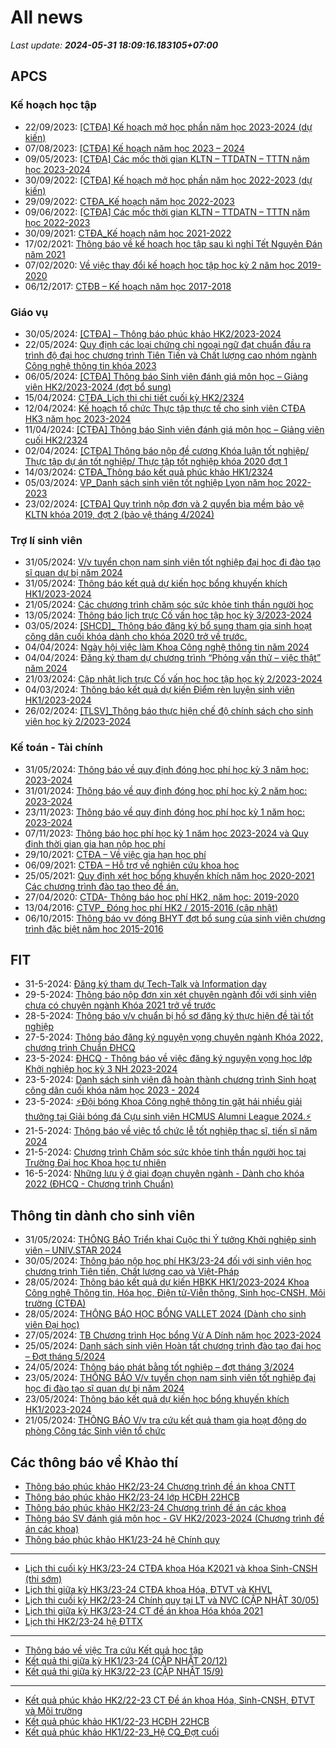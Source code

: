 # All news
_Last update: **2024-05-31 18:09:16.183105+07:00**_
## APCS
### Kế hoạch học tập
 - 22/09/2023: [[CTĐA] Kế hoạch mở học phần năm học 2023-2024 (dự kiến)](https://www.ctda.hcmus.edu.vn/vi/2023/09/ctda-ke-hoach-mo-hoc-phan-nam-hoc-2023-2024-du-kien/)
 - 07/08/2023: [[CTĐA] Kế hoạch năm học 2023 – 2024](https://www.ctda.hcmus.edu.vn/vi/2023/08/ctda-ke-hoach-nam-hoc-2023-2024/)
 - 09/05/2023: [[CTĐA] Các mốc thời gian KLTN – TTDATN – TTTN năm học 2023-2024](https://www.ctda.hcmus.edu.vn/vi/2023/05/ctda-cac-moc-thoi-gian-kltn-ttdatn-tttn-nam-hoc-2023-2024/)
 - 30/09/2022: [[CTĐA] Kế hoạch mở học phần năm học 2022-2023 (dự kiến)](https://www.ctda.hcmus.edu.vn/vi/2022/09/ctda-ke-hoach-mo-hoc-phan-nam-hoc-2022-2023-du-kien/)
 - 29/09/2022: [CTĐA_Kế hoạch năm học 2022-2023](https://www.ctda.hcmus.edu.vn/vi/2022/09/ctda_ke-hoach-nam-hoc-2022-2023/)
 - 09/06/2022: [[CTĐA] Các mốc thời gian KLTN – TTDATN – TTTN năm học 2022-2023](https://www.ctda.hcmus.edu.vn/vi/2022/06/ctda-cac-moc-thoi-gian-kltn-ttdatn-tttn-nam-hoc-2022-2023/)
 - 30/09/2021: [CTĐA_Kế hoạch năm học 2021-2022](https://www.ctda.hcmus.edu.vn/vi/2021/09/ctda_ke-hoach-nam-hoc-2021-2022-2/)
 - 17/02/2021: [Thông báo về kế hoạch học tập sau kì nghỉ Tết Nguyên Đán năm 2021](https://www.ctda.hcmus.edu.vn/vi/2021/02/thong-bao-ve-ke-hoach-hoc-tap-sau-ki-nghi-tet-nguyen-dan-nam-2021/)
 - 07/02/2020: [Về việc thay đổi kế hoạch học tập học kỳ 2 năm học 2019-2020](https://www.ctda.hcmus.edu.vn/vi/2020/02/ve-viec-thay-doi-ke-hoach-hoc-tap-hoc-ky-2-nam-hoc-2019-2020/)
 - 06/12/2017: [CTĐB – Kế hoạch năm học 2017-2018](https://www.ctda.hcmus.edu.vn/vi/2017/12/ctdb-ke-hoach-nam-hoc-2017-2018/)

### Giáo vụ
 - 30/05/2024: [[CTĐA] – Thông báo phúc khảo HK2/2023-2024](https://www.ctda.hcmus.edu.vn/vi/2024/05/ctda-thong-bao-phuc-khao-hk2-2023-2024/)
 - 22/05/2024: [Quy định các loại chứng chỉ ngoại ngữ đạt chuẩn đầu ra trình độ đại học chương trình Tiên Tiến và Chất lượng cao nhóm ngành Công nghệ thông tin khóa 2023](https://www.ctda.hcmus.edu.vn/vi/2024/05/quy-dinh-cac-loai-chung-chi-ngoai-ngu-dat-chuan-dau-ra-trinh-do-dai-hoc-chuong-trinh-tien-tien-va-chat-luong-cao-nhom-nganh-cong-nghe-thong-tin-khoa-2023/)
 - 06/05/2024: [[CTĐA] Thông báo Sinh viên đánh giá môn học – Giảng viên HK2/2023-2024 (đợt bổ sung)](https://www.ctda.hcmus.edu.vn/vi/2024/05/ctda-thong-bao-sv-danh-gia-mon-hoc-giang-vien-hk2-2023-2024-dot-bo-sung/)
 - 15/04/2024: [CTĐA_Lịch thi chi tiết cuối kỳ HK2/2324](https://www.ctda.hcmus.edu.vn/vi/2024/04/ctda_lich-thi-chi-tiet-cuoi-ky-hk2-2324/)
 - 12/04/2024: [Kế hoạch tổ chức Thực tập thực tế cho sinh viên CTĐA HK3 năm học 2023-2024](https://www.ctda.hcmus.edu.vn/vi/2024/04/ke-hoach-to-chuc-thuc-tap-thuc-te-cho-sinh-vien-ctda-hk3-nam-hoc-2023-2024/)
 - 11/04/2024: [[CTĐA] Thông báo Sinh viên đánh giá môn học – Giảng viên cuối HK2/2324](https://www.ctda.hcmus.edu.vn/vi/2024/04/ctda-thong-bao-sinh-vien-danh-gia-mon-hoc-giang-vien-cuoi-hk2-2324/)
 - 02/04/2024: [[CTĐA] Thông báo nộp đề cương Khóa luận tốt nghiệp/ Thực tập dự án tốt nghiệp/ Thực tập tốt nghiệp khóa 2020 đợt 1](https://www.ctda.hcmus.edu.vn/vi/2024/04/ctda-thong-bao-nop-de-cuong-khoa-luan-tot-nghiep-thuc-tap-du-an-tot-nghiep-thuc-tap-tot-nghiep-khoa-2020-dot-1/)
 - 14/03/2024: [CTĐA_Thông báo kết quả phúc khảo HK1/2324](https://www.ctda.hcmus.edu.vn/vi/2024/03/ctda_thong-bao-ket-qua-phuc-khao-hk1-2324/)
 - 05/03/2024: [VP_Danh sách sinh viên tốt nghiệp Lyon năm học 2022-2023](https://www.ctda.hcmus.edu.vn/vi/2024/03/vp_danh-sach-sinh-vien-tot-nghiep-lyon-nam-hoc-2022-2023/)
 - 23/02/2024: [[CTĐA] Quy trình nộp đơn và 2 quyển bìa mềm bảo vệ KLTN khóa 2019, đợt 2 (bảo vệ tháng 4/2024)](https://www.ctda.hcmus.edu.vn/vi/2024/02/ctda-quy-trinh-nop-don-va-2-quyen-bia-mem-bao-ve-kltn-khoa-2019-dot-2-bao-ve-thang-4-2024/)

### Trợ lí sinh viên
 - 31/05/2024: [V/v tuyển chọn nam sinh viên tốt nghiệp đại học đi đào tạo sĩ quan dự bị năm 2024](https://www.ctda.hcmus.edu.vn/vi/2024/05/v-v-tuyen-chon-nam-sinh-vien-tot-nghiep-dai-hoc-di-dao-tao-si-quan-du-bi-nam-2024/)
 - 31/05/2024: [Thông báo kết quả dự kiến học bổng khuyến khích HK1/2023-2024](https://www.ctda.hcmus.edu.vn/vi/2024/05/thong-bao-ket-qua-du-kien-hoc-bong-khuyen-khich-hk1-2023-2024/)
 - 21/05/2024: [Các chương trình chăm sóc sức khỏe tinh thần người học](https://www.ctda.hcmus.edu.vn/vi/2024/05/cac-chuong-trinh-cham-soc-suc-khoe-tinh-than-nguoi-hoc/)
 - 13/05/2024: [Thông báo lịch trực Cố vấn học tập học kỳ 3/2023-2024](https://www.ctda.hcmus.edu.vn/vi/2024/05/thong-bao-lich-truc-co-van-hoc-tap-hoc-ky-3-2023-2024/)
 - 03/05/2024: [[SHCD]_ Thông báo đăng ký bổ sung tham gia sinh hoạt công dân cuối khóa dành cho khóa 2020 trở về trước.](https://www.ctda.hcmus.edu.vn/vi/2024/05/shcd_-thong-bao-dang-ky-bo-sung-tham-gia-sinh-hoat-cong-dan-cuoi-khoa-danh-cho-khoa-2020-tro-ve-truoc/)
 - 04/04/2024: [Ngày hội việc làm Khoa Công nghệ thông tin năm 2024](https://www.ctda.hcmus.edu.vn/vi/2024/04/ngay-hoi-viec-lam-khoa-cong-nghe-thong-tin-nam-2024/)
 - 04/04/2024: [Đăng ký tham dự chương trình “Phỏng vấn thử – việc thật” năm 2024](https://www.ctda.hcmus.edu.vn/vi/2024/04/dang-ky-tham-du-chuong-trinh-phong-van-thu-viec-that-nam-2024/)
 - 21/03/2024: [Cập nhật lịch trực Cố vấn học học tập học kỳ 2/2023-2024](https://www.ctda.hcmus.edu.vn/vi/2024/03/cap-nhat-lich-truc-co-van-hoc-hoc-tap-hoc-ky-2-2023-2024/)
 - 04/03/2024: [Thông báo kết quả dự kiến Điểm rèn luyện sinh viên HK1/2023-2024](https://www.ctda.hcmus.edu.vn/vi/2024/03/thong-bao-ket-qua-du-kien-diem-ren-luyen-sinh-vien-hk1-2023-2024/)
 - 26/02/2024: [[TLSV]_Thông báo thực hiện chế độ chính sách cho sinh viên học kỳ 2/2023-2024](https://www.ctda.hcmus.edu.vn/vi/2024/02/tlsv_thong-bao-thuc-hien-che-do-chinh-sach-cho-sinh-vien-hoc-ky-2-2023-2024/)

### Kế toán - Tài chính
 - 31/05/2024: [Thông báo về quy định đóng học phí học kỳ 3 năm học: 2023-2024](https://www.ctda.hcmus.edu.vn/vi/2024/05/thong-bao-ve-quy-dinh-dong-hoc-phi-hoc-ky-3-nam-hoc-2023-2024/)
 - 31/01/2024: [Thông báo về quy định đóng học phí học kỳ 2 năm học: 2023-2024](https://www.ctda.hcmus.edu.vn/vi/2024/01/thong-bao-ve-quy-dinh-dong-hoc-phi-hoc-ky-2-nam-hoc-2023-2024/)
 - 23/11/2023: [Thông báo về quy định đóng học phí học kỳ 1 năm học: 2023-2024](https://www.ctda.hcmus.edu.vn/vi/2023/11/thong-bao-ve-quy-dinh-dong-hoc-phi-hoc-ky-1-nam-hoc-2023-2024/)
 - 07/11/2023: [Thông báo học phí học kỳ 1 năm học 2023-2024 và Quy định thời gian gia hạn nộp học phí](https://www.ctda.hcmus.edu.vn/vi/2023/11/thong-bao-hoc-phi-hoc-ky-1-nam-hoc-2023-2024-va-quy-dinh-thoi-gian-gia-han-nop-hoc-phi/)
 - 29/10/2021: [CTĐA – Về việc gia hạn học phí](https://www.ctda.hcmus.edu.vn/vi/2021/10/ctda-ve-viec-gia-han-hoc-phi/)
 - 06/09/2021: [CTĐA – Hỗ trợ về nghiên cứu khoa học](https://www.ctda.hcmus.edu.vn/vi/2021/09/ctda-ho-tro-ve-nghien-cuu-khoa-hoc/)
 - 25/05/2021: [Quy định xét học bổng khuyến khích năm học 2020-2021 Các chương trình đào tạo theo đề án.](https://www.ctda.hcmus.edu.vn/vi/2021/05/quy-dinh-xet-hoc-bong-khuyen-khich-nam-hoc-2020-2021-cac-chuong-trinh-dao-tao-theo-de-an/)
 - 27/04/2020: [CTDA- Thông báo học phí HK2, năm học: 2019-2020](https://www.ctda.hcmus.edu.vn/vi/2020/04/ctda-thong-bao-hoc-phi-hk2-nam-hoc-2019-2020/)
 - 13/04/2016: [CTVP_ Đóng học phí HK2 / 2015-2016 (cập nhật)](https://www.ctda.hcmus.edu.vn/vi/2016/04/ctvp_-dong-hoc-phi-hk2-2015-2016/)
 - 06/10/2015: [Thông báo vv đóng BHYT đợt bổ sung của sinh viên chương trình đặc biệt năm học 2015-2016](https://www.ctda.hcmus.edu.vn/vi/2015/10/thong-bao-vv-dong-bhyt-dot-bo-sung/)

## FIT
 - 31-5-2024: [Đăng ký tham dự Tech-Talk và Information day](https://www.fit.hcmus.edu.vn/vn/Default.aspx?tabid=292&newsid=16218)
 - 29-5-2024: [Thông báo nộp đơn xin xét chuyên ngành đối với sinh viên chưa có chuyên ngành Khóa 2021 trở về trước](https://www.fit.hcmus.edu.vn/vn/Default.aspx?tabid=292&newsid=16214)
 - 28-5-2024: [Thông báo v/v chuẩn bị hồ sơ đăng ký thực hiện đề tài tốt nghiệp](https://www.fit.hcmus.edu.vn/vn/Default.aspx?tabid=292&newsid=16208)
 - 27-5-2024: [Thông báo đăng ký nguyện vọng chuyên ngành Khóa 2022, chương trình Chuẩn ĐHCQ](https://www.fit.hcmus.edu.vn/vn/Default.aspx?tabid=292&newsid=16207)
 - 23-5-2024: [ĐHCQ - Thông báo về việc đăng ký nguyện vọng học lớp Khởi nghiệp học kỳ 3 NH 2023-2024](https://www.fit.hcmus.edu.vn/vn/Default.aspx?tabid=292&newsid=16206)
 - 23-5-2024: [Danh sách sinh viên đã hoàn thành chương trình Sinh hoạt công dân cuối khóa năm học 2023 - 2024](https://www.fit.hcmus.edu.vn/vn/Default.aspx?tabid=292&newsid=16205)
 - 23-5-2024: [⚡️Đội bóng Khoa Công nghệ thông tin gặt hái nhiều giải thưởng tại Giải bóng đá Cựu sinh viên HCMUS Alumni League 2024.⚡️](https://www.fit.hcmus.edu.vn/vn/Default.aspx?tabid=292&newsid=16204)
 - 21-5-2024: [Thông báo về việc tổ chức lễ tốt nghiệp thạc sĩ, tiến sĩ năm 2024](https://www.fit.hcmus.edu.vn/vn/Default.aspx?tabid=292&newsid=16198)
 - 21-5-2024: [Chương trình Chăm sóc sức khỏe tinh thần người học tại Trường Đại học Khoa học tự nhiên](https://www.fit.hcmus.edu.vn/vn/Default.aspx?tabid=292&newsid=16197)
 - 16-5-2024: [Những lưu ý ở giai đoạn chuyên ngành - Dành cho khóa 2022 (ĐHCQ - Chương trình Chuẩn)](https://www.fit.hcmus.edu.vn/vn/Default.aspx?tabid=292&newsid=16195)

## Thông tin dành cho sinh viên
- 31/05/2024: [THÔNG BÁO Triển khai Cuộc thi Ý tưởng Khởi nghiệp sinh viên – UNIV.STAR 2024](https://hcmus.edu.vn/thong-bao-trien-khai-cuoc-thi-y-tuong-khoi-nghiep-sinh-vien-univ-star-2024/)
- 30/05/2024: [Thông báo nộp học phí HK3/23-24 đối với sinh viên học chương trình Tiên tiến, Chất lượng cao và Việt-Pháp](https://hcmus.edu.vn/thong-bao-nop-hoc-phi-hk3-23-24-doi-voi-sinh-vien-hoc-chuong-trinh-tien-tien-chat-luong-cao-va-viet-phap/)
- 28/05/2024: [Thông báo kết quả dự kiến HBKK HK1/2023-2024 Khoa Công nghệ Thông tin, Hóa học, Điện tử-Viễn thông, Sinh học-CNSH, Môi trường (CTĐA)](https://hcmus.edu.vn/thong-bao-ket-qua-du-kien-hbkk-hk1-2023-2024-khoa-hoa-hoc-dien-tu-vien-thong-sinh-hoc-cnsh-moi-truong-ctda/)
- 28/05/2024: [THÔNG BÁO HỌC BỔNG VALLET 2024  (Dành cho sinh viên Đại học)](https://hcmus.edu.vn/thong-bao-hoc-bong-vallet-2024-danh-cho-sinh-vien-dai-hoc/)
- 27/05/2024: [TB Chương trình Học bổng Vừ A Dính năm học 2023-2024](https://hcmus.edu.vn/tb-chuong-trinh-hoc-bong-vu-a-dinh-nam-hoc-2023-2024/)
- 25/05/2024: [Danh sách sinh viên Hoàn tất chương trình đào tạo đại học – Đợt tháng 5/2024](https://hcmus.edu.vn/danh-sach-sinh-vien-hoan-tat-chuong-trinh-dao-tao-dai-hoc-dot-thang-5-2024/)
- 24/05/2024: [Thông báo phát bằng tốt nghiệp – đợt tháng 3/2024](https://hcmus.edu.vn/thong-bao-phat-bang-tot-nghiep-dot-thang-3-2024-2/)
- 23/05/2024: [THÔNG BÁO V/v tuyển chọn nam sinh viên tốt nghiệp đại học đi đào tạo sĩ quan dự bị năm 2024](https://hcmus.edu.vn/thong-bao-v-v-tuyen-chon-nam-sinh-vien-tot-nghiep-dai-hoc-di-dao-tao-si-quan-du-bi-nam-2024/)
- 23/05/2024: [Thông báo kết quả dự kiến học bổng khuyến khích HK1/2023-2024](https://hcmus.edu.vn/thong-bao-ket-qua-du-kien-hoc-bong-khuyen-khich-hk1-2023-2024/)
- 21/05/2024: [THÔNG BÁO V/v tra cứu kết quả tham gia hoạt động do phòng Công tác Sinh viên tổ chức](https://hcmus.edu.vn/thong-bao-v-v-tra-cuu-ket-qua-tham-gia-hoat-dong-do-phong-cong-tac-sinh-vien-to-chuc/)

## Các thông báo về Khảo thí
 - [Thông báo phúc khảo HK2/23-24 Chương trình đề án khoa CNTT](http://ktdbcl.hcmus.edu.vn/index.php/thong-bao/819-thong-bao-phuc-kh-o-hk2-23-24-chuong-trinh-d-an-khoa-cntt)
 - [Thông báo phúc khảo HK2/23-24 lớp HCĐH 22HCB](http://ktdbcl.hcmus.edu.vn/index.php/thong-bao/818-thong-bao-phuc-kh-o-hk2-23-24-l-p-hcdh-22hcb)
 - [Thông báo phúc khảo HK2/23-24 Chương trình đề án các khoa](http://ktdbcl.hcmus.edu.vn/index.php/thong-bao/817-thong-bao-phuc-kh-o-hk2-23-24-chuong-trinh-d-an-cac-khoa)
 - [Thông báo SV đánh giá môn học - GV HK2/2023-2024 (Chương trình đề án các khoa)](http://ktdbcl.hcmus.edu.vn/index.php/thong-bao/809-thong-bao-sv-danh-gia-mon-h-c-gv-hk2-2023-2024-chuong-trinh-d-an-cac-khoa)
 - [Thông báo phúc khảo HK1/23-24 hệ Chính quy](http://ktdbcl.hcmus.edu.vn/index.php/thong-bao/805-thong-bao-hk1-23-24-h-chinh-quy)

***

 - [Lịch thi cuối kỳ HK3/23-24 CTĐA khoa Hóa K2021 và khoa Sinh-CNSH (thi sớm)](http://ktdbcl.hcmus.edu.vn/index.php/cong-tac-kh-o-thi/l-ch-thi-h-c-ky/821-l-ch-thi-cu-i-ky-hk3-23-24-ctda-khoa-hoa-k2021-va-khoa-sinh-cnsh-thi-s-m)
 - [Lịch thi giữa kỳ HK3/23-24 CTĐA khoa Hóa, ĐTVT và KHVL](http://ktdbcl.hcmus.edu.vn/index.php/cong-tac-kh-o-thi/l-ch-thi-h-c-ky/820-l-ch-thi-gi-a-ky-hk3-23-24-ctda-khoa-hoa-dtvt-va-khvl)
 - [Lịch thi cuối kỳ HK2/23-24 Chính quy tại LT và NVC (CẬP NHẬT 30/05)](http://ktdbcl.hcmus.edu.vn/index.php/cong-tac-kh-o-thi/l-ch-thi-h-c-ky/816-l-ch-thi-cu-i-ky-hk2-23-24-chinh-quy-t-i-lt-va-nvc)
 - [Lịch thi giữa kỳ HK3/23-24 CT đề án khoa Hóa khóa 2021](http://ktdbcl.hcmus.edu.vn/index.php/cong-tac-kh-o-thi/l-ch-thi-h-c-ky/815-l-ch-thi-gi-a-ky-hk3-23-24-ct-d-an-khoa-hoa-khoa-2021)
 - [Lịch thi HK2/23-24 hệ ĐTTX](http://ktdbcl.hcmus.edu.vn/index.php/cong-tac-kh-o-thi/l-ch-thi-h-c-ky/814-l-ch-thi-hk2-23-24-h-dttx)

***

 - [Thông báo về việc Tra cứu Kết quả học tập](http://ktdbcl.hcmus.edu.vn/index.php/cong-tac-kh-o-thi/k-t-qu-thi-h-c-ky/798-thong-bao-v-vi-c-tra-c-u-k-t-qu-h-c-t-p)
 - [Kết quả thi giữa kỳ HK1/23-24 (CẬP NHẬT 20/12)](http://ktdbcl.hcmus.edu.vn/index.php/cong-tac-kh-o-thi/k-t-qu-thi-h-c-ky/778-k-t-qu-thi-gi-a-ky-hk1-23-24)
 - [Kết quả thi giữa kỳ HK3/22-23 (CẬP NHẬT 15/9)](http://ktdbcl.hcmus.edu.vn/index.php/cong-tac-kh-o-thi/k-t-qu-thi-h-c-ky/714-k-t-qu-thi-gi-a-ky-hk3-22-23-clc)

***

 - [Kết quả phúc khảo HK2/22-23 CT Đề án khoa Hóa, Sinh-CNSH, ĐTVT và Môi trường](http://ktdbcl.hcmus.edu.vn/index.php/cong-tac-kh-o-thi/k-t-qu-phuc-tra/726-k-t-qu-phuc-kh-o-hk2-22-23-ct-d-an-khoa-hoa-sinh-cnsh-dtvt-va-moi-tru-ng)
 - [Kết quả phúc khảo HK1/22-23 HCĐH 22HCB](http://ktdbcl.hcmus.edu.vn/index.php/cong-tac-kh-o-thi/k-t-qu-phuc-tra/723-k-t-qu-phuc-kh-o-hk1-22-23-hcdh-22hcb)
 - [Kết quả phúc khảo HK1/22-23_Hệ CQ_Đợt cuối](http://ktdbcl.hcmus.edu.vn/index.php/cong-tac-kh-o-thi/k-t-qu-phuc-tra/691-k-t-qu-phuc-kh-o-hk1-22-23-h-cq-d-t-cu-i)
